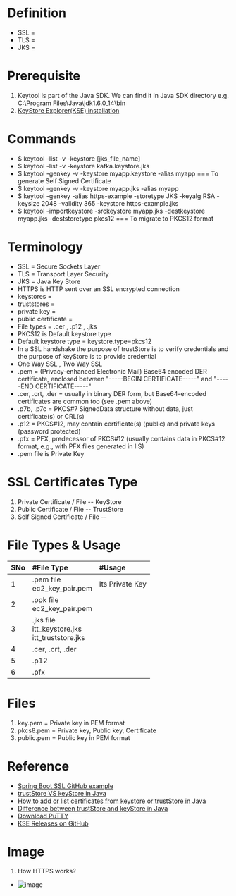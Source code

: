 # Definition
* SSL =
* TLS =
* JKS = 

# Prerequisite
1. Keytool is part of the Java SDK. We can find it in Java SDK directory e.g. C:\Program Files\Java\jdk1.6.0_14\bin
2. [KeyStore Explorer(KSE) installation](https://keystore-explorer.org/downloads.html)


# Commands
* $ keytool -list -v -keystore [jks_file_name]
* $ keytool -list -v -keystore kafka.keystore.jks
* $ keytool -genkey -v -keystore myapp.keystore -alias myapp === To generate Self Signed Certificate
* $ keytool -genkey -v -keystore myapp.jks -alias myapp
* $ keytool -genkey -alias https-example -storetype JKS -keyalg RSA -keysize 2048 -validity 365 -keystore https-example.jks
* $ keytool -importkeystore -srckeystore myapp.jks -destkeystore myapp.jks -deststoretype pkcs12 === To migrate to PKCS12 format

# Terminology
* SSL = Secure Sockets Layer
* TLS = Transport Layer Security
* JKS = Java Key Store
* HTTPS is HTTP sent over an SSL encrypted connection
* keystores =
* truststores = 
* private key = 
* public certificate = 
* File types = .cer  , .p12  , .jks
* PKCS12 is Default keystore type
* Default keystore type = keystore.type=pkcs12
* In a SSL handshake the purpose of trustStore is to verify credentials and the purpose of keyStore is to provide credential
* One Way SSL , Two Way SSL
* .pem = (Privacy-enhanced Electronic Mail) Base64 encoded DER certificate, enclosed between "-----BEGIN CERTIFICATE-----" and "-----END CERTIFICATE-----"
* .cer, .crt, .der = usually in binary DER form, but Base64-encoded certificates are common too (see .pem above)
* .p7b, .p7c = PKCS#7 SignedData structure without data, just certificate(s) or CRL(s)
* .p12 = PKCS#12, may contain certificate(s) (public) and private keys (password protected)
* .pfx = PFX, predecessor of PKCS#12 (usually contains data in PKCS#12 format, e.g., with PFX files generated in IIS)
* .pem file is Private Key

# SSL Certificates Type
1. Private Certificate / File -- KeyStore
2. Public Certificate / File -- TrustStore
3. Self Signed Certificate / File -- 


# File Types & Usage
|SNo| #File Type  | #Usage |
| :--- | :--- | :--- |
|1 | .pem file<br> ec2_key_pair.pem | Its Private Key| 
|2 | .ppk file<br> ec2_key_pair.pem | | 
|3 | .jks file<br> itt_keystore.jks <br>itt_truststore.jks | | 
|4 | .cer, .crt, .der | | 
|5 | .p12 | |
|6 | .pfx | |

# Files
1. key.pem = Private key in PEM format
2. pkcs8.pem = Private key, Public key, Certificate
3. public.pem = Public key in PEM format

# Reference
* [Spring Boot SSL GitHub example](https://github.com/mkyong/spring-boot/tree/master/spring-boot-ssl)
* [trustStore VS keyStore in Java](https://www.geeksforgeeks.org/difference-between-truststore-and-keystore-in-java/)  
* [How to add or list certificates from keystore or trustStore in Java](https://javarevisited.blogspot.com/2012/03/add-list-certficates-java-keystore.html#axzz7DEFkCZ2t) 
* [Difference between trustStore and keyStore in Java](https://javarevisited.blogspot.com/2012/09/difference-between-truststore-vs-keyStore-Java-SSL.html#axzz7DEFkCZ2t) 
* [Download PuTTY](https://www.chiark.greenend.org.uk/~sgtatham/putty/latest.html)
* [KSE Releases on GitHub](https://github.com/kaikramer/keystore-explorer/releases)

# Image
1. How HTTPS works?
* ![image](https://github.com/sanjeevkomma/Spring-Boot/assets/7721150/2baadb01-e634-4492-b2bf-2d60219d85f7)


